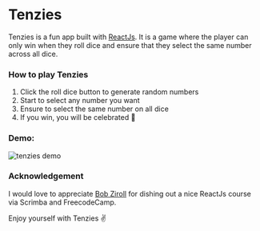 # Tenzies

Tenzies is a fun app built with [ReactJs](https://www.reactjs.org). It is a game where the player can only win when they roll dice and ensure that they select the same number across all dice.

### How to play Tenzies

<ol>
<li>
Click the roll dice button to generate random numbers
</li>
<li>
Start to select any number you want
</li>
<li>
Ensure to select the same number on all dice
</li>
<li>
If you win, you will be celebrated 🎉
</li>
</ol>

### Demo:
<img src="https://res.cloudinary.com/dsfdj3laa/image/upload/v1653966906/myfolder/tenzies.gif" alt="tenzies demo">

### Acknowledgement

I would love to appreciate [Bob Ziroll](https://www.twitter.com/bobziroll) for dishing out a nice ReactJs course via Scrimba and FreecodeCamp.

Enjoy yourself with Tenzies ✌️